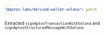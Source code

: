 ```yaml
---
"@aptos-labs/derived-wallet-solana": patch
---
```


Extracted `signAptosTransactionWithSolana` and `signAptosStructuredMessageWithSolana`

